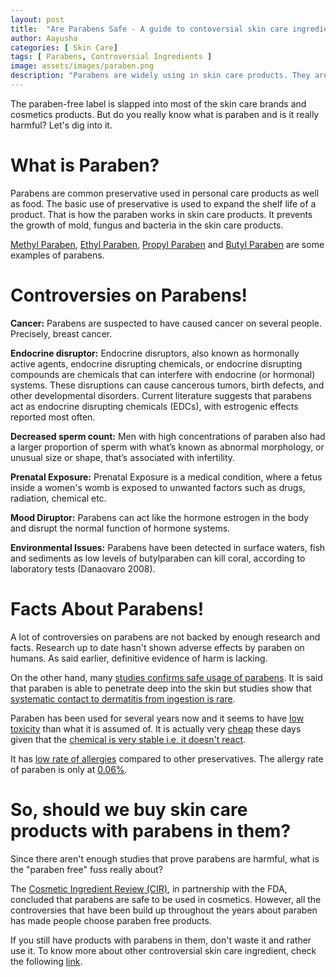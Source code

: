 ```yaml
---
layout: post
title:  "Are Parabens Safe - A guide to contoversial skin care ingredient!"
author: Aayusha
categories: [ Skin Care]
tags: [ Parabens, Controversial Ingredients ]
image: assets/images/paraben.png
description: "Parabens are widely using in skin care products. They are the most studied preservatives used in skin care products. A lot of controversies on parabens are not backed by enough research and facts. Research up to date hasn't shown adverse effects by paraben on humans."
---
```


The paraben-free label is slapped into most of the skin care brands and cosmetics products. But do you really know what is paraben and is it really harmful? Let's dig into it.

# What is Paraben?
Parabens are common preservative used in personal care products as well as food. The basic use of preservative is used to expand the shelf life of a product. That is how the paraben works in skin care products. It prevents the growth of mold, fungus and bacteria in the skin care products.

<u>Methyl Paraben</u>, <u>Ethyl Paraben</u>, <u>Propyl Paraben</u> and <u>Butyl Paraben</u> are some examples of parabens.

# Controversies on Parabens!

**Cancer:** Parabens are suspected to have caused cancer on several people. Precisely, breast cancer.

**Endocrine disruptor:** Endocrine disruptors, also known as hormonally active agents, endocrine disrupting chemicals, or endocrine disrupting compounds are chemicals that can interfere with endocrine (or hormonal) systems. These disruptions can cause cancerous tumors, birth defects, and other developmental disorders. Current literature suggests that parabens act as endocrine disrupting chemicals (EDCs), with estrogenic effects reported most often.

**Decreased sperm count:** Men with high concentrations of paraben also had a larger proportion of sperm with what’s known as abnormal morphology, or unusual size or shape, that’s associated with infertility. 

**Prenatal Exposure:** Prenatal Exposure is a medical condition, where a fetus inside a women's womb is exposed to unwanted factors such as drugs, radiation, chemical etc. 

**Mood Diruptor:** Parabens can act like the hormone estrogen in the body and disrupt the normal function of hormone systems.

**Environmental Issues:** Parabens have been detected in surface waters, fish and sediments as low levels of butylparaben can kill coral, according to laboratory tests (Danaovaro 2008).

# Facts About Parabens!
A lot of controversies on parabens are not backed by enough research and facts. Research up to date hasn't shown adverse effects by paraben on humans. As said earlier, definitive evidence of harm is lacking.

On the other hand, many <u>studies confirms safe usage of parabens</u>. It is said that paraben is able to penetrate deep into the skin but studies show that <u>systematic contact to dermatitis from ingestion is rare</u>.

Paraben has been used for several years now and it seems to have <u>low toxicity</u> than what it is assumed of. It is actually very <u>cheap</u> these days given that the <u>chemical is very stable i.e. it doesn't react</u>.

It has <u>low rate of allergies</u> compared to other preservatives. The allergy rate of paraben is only at <u>0.06%</u>.

# So, should we buy skin care products with parabens in them?
Since there aren't enough studies that prove parabens are harmful, what is the "paraben free" fuss really about?

The <u>Cosmetic Ingredient Review (CIR)</u>, in partnership with the FDA, concluded that parabens are safe to be used in cosmetics. However, all the controversies that have been build up throughout the years about paraben has made people choose paraben free products.

If you still have products with parabens in them, don't waste it and rather use it.
To know more about other controversial skin care ingredient, check the following [link](https://sheenycare.com/tags#Controversial-Ingredients).